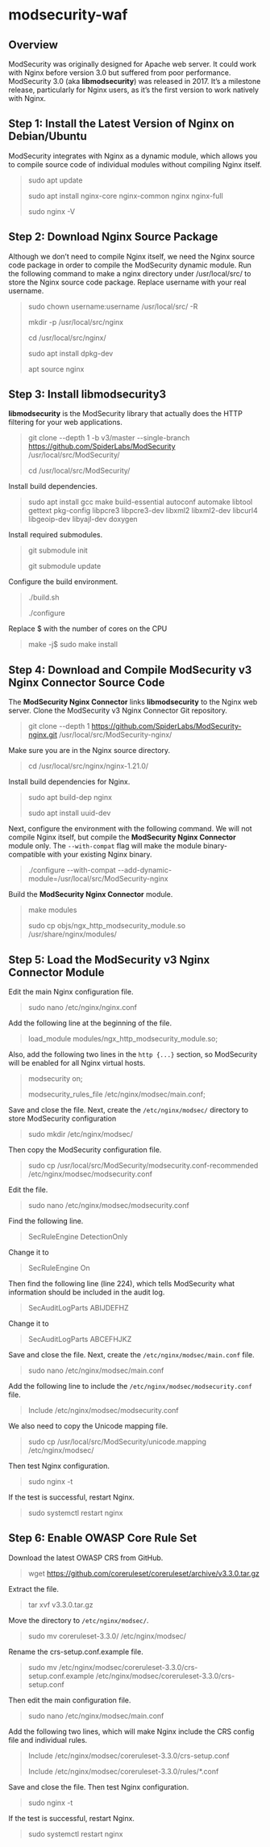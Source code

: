 # modsecurity-waf
## Overview
ModSecurity was originally designed for Apache web server. It could work with Nginx before version 3.0 but suffered from poor performance. ModSecurity 3.0 (aka **libmodsecurity**) was released in 2017. It’s a milestone release, particularly for Nginx users, as it’s the first version to work natively with Nginx. 

## Step 1: Install the Latest Version of Nginx on Debian/Ubuntu
ModSecurity integrates with Nginx as a dynamic module, which allows you to compile source code of individual modules without compiling Nginx itself.

> sudo apt update
>
> sudo apt install nginx-core nginx-common nginx nginx-full
>
> sudo nginx -V

## Step 2: Download Nginx Source Package
Although we don’t need to compile Nginx itself, we need the Nginx source code package in order to compile the ModSecurity dynamic module. Run the following command to make a nginx directory under /usr/local/src/ to store the Nginx source code package. Replace username with your real username.

> sudo chown username:username /usr/local/src/ -R 
>
> mkdir -p /usr/local/src/nginx
>
> cd /usr/local/src/nginx/
>
> sudo apt install dpkg-dev
>
> apt source nginx

## Step 3: Install libmodsecurity3
**libmodsecurity** is the ModSecurity library that actually does the HTTP filtering for your web applications. 

> git clone --depth 1 -b v3/master --single-branch https://github.com/SpiderLabs/ModSecurity /usr/local/src/ModSecurity/
>
> cd /usr/local/src/ModSecurity/

Install build dependencies.

> sudo apt install gcc make build-essential autoconf automake libtool gettext pkg-config libpcre3 libpcre3-dev libxml2 libxml2-dev libcurl4 libgeoip-dev libyajl-dev doxygen

Install required submodules.

> git submodule init
>
> git submodule update

Configure the build environment.

> ./build.sh 
>
> ./configure

Replace $ with the number of cores on the CPU
> make -j$
> sudo make install

## Step 4: Download and Compile ModSecurity v3 Nginx Connector Source Code
The **ModSecurity Nginx Connector** links **libmodsecurity** to the Nginx web server. Clone the ModSecurity v3 Nginx Connector Git repository.

> git clone --depth 1 https://github.com/SpiderLabs/ModSecurity-nginx.git /usr/local/src/ModSecurity-nginx/

Make sure you are in the Nginx source directory.

> cd /usr/local/src/nginx/nginx-1.21.0/

Install build dependencies for Nginx.

> sudo apt build-dep nginx
>
> sudo apt install uuid-dev

Next, configure the environment with the following command. We will not compile Nginx itself, but compile the **ModSecurity Nginx Connector** module only. The `--with-compat` flag will make the module binary-compatible with your existing Nginx binary.

> ./configure --with-compat --add-dynamic-module=/usr/local/src/ModSecurity-nginx

Build the **ModSecurity Nginx Connector** module.

> make modules
>
> sudo cp objs/ngx_http_modsecurity_module.so /usr/share/nginx/modules/

## Step 5: Load the ModSecurity v3 Nginx Connector Module
Edit the main Nginx configuration file.

> sudo nano /etc/nginx/nginx.conf

Add the following line at the beginning of the file.

> load_module modules/ngx_http_modsecurity_module.so;

Also, add the following two lines in the `http {...}` section, so ModSecurity will be enabled for all Nginx virtual hosts.

> modsecurity on;
>
> modsecurity_rules_file /etc/nginx/modsec/main.conf;

Save and close the file. Next, create the `/etc/nginx/modsec/` directory to store ModSecurity configuration

> sudo mkdir /etc/nginx/modsec/

Then copy the ModSecurity configuration file.

> sudo cp /usr/local/src/ModSecurity/modsecurity.conf-recommended /etc/nginx/modsec/modsecurity.conf

Edit the file.

> sudo nano /etc/nginx/modsec/modsecurity.conf

Find the following line.

> SecRuleEngine DetectionOnly

Change it to

> SecRuleEngine On

Then find the following line (line 224), which tells ModSecurity what information should be included in the audit log.

> SecAuditLogParts ABIJDEFHZ

Change it to

> SecAuditLogParts ABCEFHJKZ

Save and close the file. Next, create the `/etc/nginx/modsec/main.conf` file.

> sudo nano /etc/nginx/modsec/main.conf

Add the following line to include the `/etc/nginx/modsec/modsecurity.conf` file.

> Include /etc/nginx/modsec/modsecurity.conf

We also need to copy the Unicode mapping file.

> sudo cp /usr/local/src/ModSecurity/unicode.mapping /etc/nginx/modsec/

Then test Nginx configuration.

> sudo nginx -t

If the test is successful, restart Nginx.

> sudo systemctl restart nginx

## Step 6: Enable OWASP Core Rule Set

Download the latest OWASP CRS from GitHub.

> wget https://github.com/coreruleset/coreruleset/archive/v3.3.0.tar.gz

Extract the file.

> tar xvf v3.3.0.tar.gz

Move the directory to `/etc/nginx/modsec/`.

> sudo mv coreruleset-3.3.0/ /etc/nginx/modsec/

Rename the crs-setup.conf.example file.

> sudo mv /etc/nginx/modsec/coreruleset-3.3.0/crs-setup.conf.example /etc/nginx/modsec/coreruleset-3.3.0/crs-setup.conf

Then edit the main configuration file.

> sudo nano /etc/nginx/modsec/main.conf

Add the following two lines, which will make Nginx include the CRS config file and individual rules.

> Include /etc/nginx/modsec/coreruleset-3.3.0/crs-setup.conf
>
> Include /etc/nginx/modsec/coreruleset-3.3.0/rules/*.conf

Save and close the file. Then test Nginx configuration.

> sudo nginx -t

If the test is successful, restart Nginx.

> sudo systemctl restart nginx
